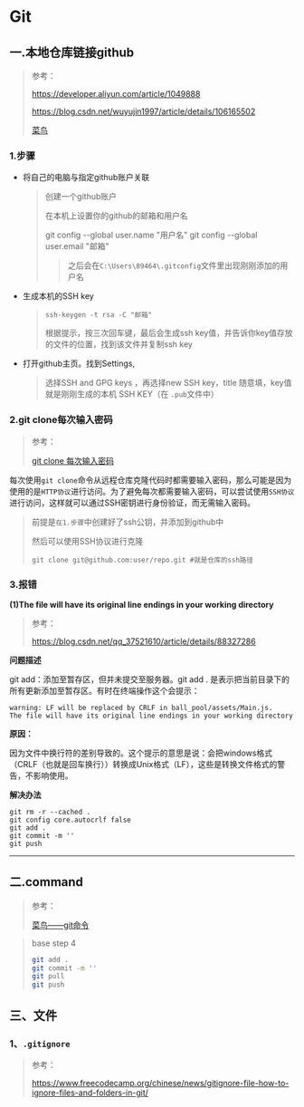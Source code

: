 # Git

## 一.本地仓库链接github

> 参考：
>
> https://developer.aliyun.com/article/1049888
>
> https://blog.csdn.net/wuyujin1997/article/details/106165502
>
> [菜鸟](https://www.runoob.com/git/git-tutorial.html)

### 1.步骤

- 将自己的电脑与指定github账户关联

  > 创建一个github账户
  >
  > 在本机上设置你的github的邮箱和用户名
  >
  > git config --global user.name "用户名"
  > git config --global user.email "邮箱"
  >
  > > 之后会在`C:\Users\89464\.gitconfig`文件里出现刚刚添加的用户名

- 生成本机的SSH key

  > ```shell
  > ssh-keygen -t rsa -C "邮箱"
  > ```
  >
  > 根据提示，按三次回车键，最后会生成ssh key值，并告诉你key值存放的文件的位置，找到该文件并复制ssh key

- 打开github主页。找到Settings,

  > 选择SSH and GPG keys ，再选择new SSH key，title 随意填，key值就是刚刚生成的本机 SSH KEY（在 `.pub`文件中）

  

### 2.git clone每次输入密码

> 参考：
>
> [git clone 每次输入密码](https://juejin.cn/s/git%20clone%20%E6%AF%8F%E6%AC%A1%E9%83%BD%E8%A6%81%E8%BE%93%E5%85%A5%E5%AF%86%E7%A0%81)

每次使用`git clone`命令从远程仓库克隆代码时都需要输入密码，那么可能是因为使用的是`HTTP协议`进行访问。为了避免每次都需要输入密码，可以尝试使用`SSH协议`进行访问，这样就可以通过SSH密钥进行身份验证，而无需输入密码。 

> 前提是`在1.步骤`中创建好了ssh公钥，并添加到github中
>
> 然后可以使用SSH协议进行克隆 
>
> ```shell
> git clone git@github.com:user/repo.git #就是仓库的ssh路径
> ```



### 3.报错

**(1)The file will have its original line endings in your working directory**

> 参考：
>
> https://blog.csdn.net/qq_37521610/article/details/88327286

**问题描述**

 git add：添加至暂存区，但并未提交至服务器。git add . 是表示把当前目录下的所有更新添加至暂存区。有时在终端操作这个会提示： 

```
warning: LF will be replaced by CRLF in ball_pool/assets/Main.js.
The file will have its original line endings in your working directory
```



**原因：**

因为文件中换行符的差别导致的。这个提示的意思是说：会把windows格式（CRLF（也就是回车换行））转换成Unix格式（LF），这些是转换文件格式的警告，不影响使用。 

**解决办法**

```shell
git rm -r --cached .
git config core.autocrlf false
git add .
git commit -m ''
git push
```



----------



## 二.command

> 参考：
>
> [菜鸟——git命令](https://www.runoob.com/git/git-basic-operations.html)

> base step 4
>
> ```bash
> git add .
> git commit -m ''
> git pull
> git push
> ```



## 三、文件

### 1、`.gitignore`

> 参考：
>
> https://www.freecodecamp.org/chinese/news/gitignore-file-how-to-ignore-files-and-folders-in-git/